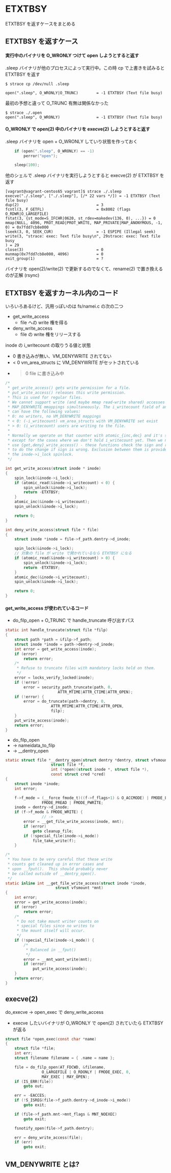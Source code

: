 # ETXTBSY

ETXTBSY を返すケースをまとめる

## ETXTBSY を返すケース

#### 実行中のバイナリを O_WRONLY つけて open しようとすると返す

.sleep バイナリが他のプロセスによって実行中。この時 cp で上書きを試みると ETXTBSY を返す

```
$ strace cp /dev/null .sleep

open(".sleep", O_WRONLY|O_TRUNC)        = -1 ETXTBSY (Text file busy)
```

最初の予想と違って O_TRUNC 有無は関係なかった

```
$ strace ./.open 
open(".sleep", O_WRONLY)                = -1 ETXTBSY (Text file busy)
```

#### O_WRONLY で open(2) 中のバイナリを execve(2) しようとすると返す

.sleep バイナリを open + O_WRONLY していり状態を作っておく

```c
	if (open(".sleep", O_WRONLY) == -1)
		perror("open");

    sleep(100);
```

他のシェルで .sleep バイナリを実行しようとすると execve(2) が ETXTBSY を返す

```
[vagrant@vagrant-centos65 vagrant]$ strace ./.sleep 
execve("./.sleep", ["./.sleep"], [/* 22 vars */]) = -1 ETXTBSY (Text file busy)
dup(2)                                  = 3
fcntl(3, F_GETFL)                       = 0x8002 (flags O_RDWR|O_LARGEFILE)
fstat(3, {st_mode=S_IFCHR|0620, st_rdev=makedev(136, 0), ...}) = 0
mmap(NULL, 4096, PROT_READ|PROT_WRITE, MAP_PRIVATE|MAP_ANONYMOUS, -1, 0) = 0x7fdd7cb8e000
lseek(3, 0, SEEK_CUR)                   = -1 ESPIPE (Illegal seek)
write(3, "strace: exec: Text file busy\n", 29strace: exec: Text file busy
) = 29
close(3)                                = 0
munmap(0x7fdd7cb8e000, 4096)            = 0
exit_group(1)                           = ?
```

バイナリを open(2)/write(2) で更新するのでなくて、rename(2) で置き換えるのが正解 (rsync)

## ETXTBSY を返すカーネル内のコード

いろいろあるけど、汎用っぽいのは fs/namei.c の次の二つ

 * get_write_access
   * file への write 権を得る
 * deny_write_access
   * file の write 権をリリースする

inode の i_writecount の取りうる値と状態

 * 0   書き込みが無い、VM_DENYWRITE されてない
 * < 0 vm_area_structs に VM_DENYWRITE がセットされている
 * > 0 file に書き込み中

```c
/*
 * get_write_access() gets write permission for a file.
 * put_write_access() releases this write permission.
 * This is used for regular files.
 * We cannot support write (and maybe mmap read-write shared) accesses and
 * MAP_DENYWRITE mmappings simultaneously. The i_writecount field of an inode
 * can have the following values:
 * 0: no writers, no VM_DENYWRITE mappings
 * < 0: (-i_writecount) vm_area_structs with VM_DENYWRITE set exist
 * > 0: (i_writecount) users are writing to the file.
 *
 * Normally we operate on that counter with atomic_{inc,dec} and it's safe
 * except for the cases where we don't hold i_writecount yet. Then we need to
 * use {get,deny}_write_access() - these functions check the sign and refuse
 * to do the change if sign is wrong. Exclusion between them is provided by
 * the inode->i_lock spinlock.
 */

int get_write_access(struct inode * inode)
{
	spin_lock(&inode->i_lock);
	if (atomic_read(&inode->i_writecount) < 0) {
		spin_unlock(&inode->i_lock);
		return -ETXTBSY;
	}
	atomic_inc(&inode->i_writecount);
	spin_unlock(&inode->i_lock);

	return 0;
}

int deny_write_access(struct file * file)
{
	struct inode *inode = file->f_path.dentry->d_inode;

	spin_lock(&inode->i_lock);
    // 対象の file が write で開かれているなら ETXTBSY になる
	if (atomic_read(&inode->i_writecount) > 0) {
		spin_unlock(&inode->i_lock);
		return -ETXTBSY;
	}
	atomic_dec(&inode->i_writecount);
	spin_unlock(&inode->i_lock);

	return 0;
}
```

#### get_write_access が使われているコード

 * do_filp_open + O_TRUNC で  handle_truncate 呼び出すパス

```c
static int handle_truncate(struct file *filp)
{
	struct path *path = &filp->f_path;
	struct inode *inode = path->dentry->d_inode;
	int error = get_write_access(inode);
	if (error)
		return error;
	/*
	 * Refuse to truncate files with mandatory locks held on them.
	 */
	error = locks_verify_locked(inode);
	if (!error)
		error = security_path_truncate(path, 0,
				       ATTR_MTIME|ATTR_CTIME|ATTR_OPEN);
	if (!error) {
		error = do_truncate(path->dentry, 0,
				    ATTR_MTIME|ATTR_CTIME|ATTR_OPEN,
				    filp);
	}
	put_write_access(inode);
	return error;
}
```

 * do_filp_open
 * -> nameidata_to_filp
 * -> __dentry_open

```c
static struct file *__dentry_open(struct dentry *dentry, struct vfsmount *mnt,
					struct file *f,
					int (*open)(struct inode *, struct file *),
					const struct cred *cred)
{
	struct inode *inode;
	int error;

	f->f_mode = (__force fmode_t)((f->f_flags+1) & O_ACCMODE) | FMODE_LSEEK |
				FMODE_PREAD | FMODE_PWRITE;
	inode = dentry->d_inode;
	if (f->f_mode & FMODE_WRITE) {
                // ->
		error = __get_file_write_access(inode, mnt);
		if (error)
			goto cleanup_file;
		if (!special_file(inode->i_mode))
			file_take_write(f);
	}

/*
 * You have to be very careful that these write
 * counts get cleaned up in error cases and
 * upon __fput().  This should probably never
 * be called outside of __dentry_open().
 */
static inline int __get_file_write_access(struct inode *inode,
					  struct vfsmount *mnt)
{
	int error;
	error = get_write_access(inode);
	if (error)
		return error;
	/*
	 * Do not take mount writer counts on
	 * special files since no writes to
	 * the mount itself will occur.
	 */
	if (!special_file(inode->i_mode)) {
		/*
		 * Balanced in __fput()
		 */
		error = __mnt_want_write(mnt);
		if (error)
			put_write_access(inode);
	}
	return error;
}
```

## execve(2)

do_execve -> open_exec で deny_write_access

 * execve したいバイナリが O_WRONLY で open(2) されていたら ETXTBSY が返る

```c
struct file *open_exec(const char *name)
{
	struct file *file;
	int err;
	struct filename filename = { .name = name };

	file = do_filp_open(AT_FDCWD, &filename,
				O_LARGEFILE | O_RDONLY | FMODE_EXEC, 0,
				MAY_EXEC | MAY_OPEN);
	if (IS_ERR(file))
		goto out;

	err = -EACCES;
	if (!S_ISREG(file->f_path.dentry->d_inode->i_mode))
		goto exit;

	if (file->f_path.mnt->mnt_flags & MNT_NOEXEC)
		goto exit;

	fsnotify_open(file->f_path.dentry);

	err = deny_write_access(file);
	if (err)
		goto exit;
```

## VM_DENYWRITE とは?